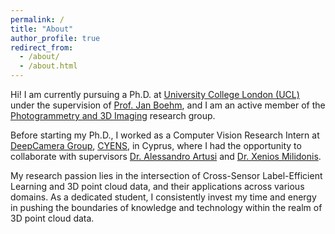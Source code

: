 ```yaml
---
permalink: /
title: "About"
author_profile: true
redirect_from: 
  - /about/
  - /about.html
---
```


Hi! I am currently pursuing a Ph.D. at [University College London (UCL)](https://www.ucl.ac.uk/) under the supervision of [Prof. Jan Boehm](https://www.ucl.ac.uk/civil-environmental-geomatic-engineering/people/dr-jan-boehm), and I am an active member of the [Photogrammetry and 3D Imaging](https://www.ucl.ac.uk/civil-environmental-geomatic-engineering/research/groups-centres-and-sections/photogrammetry-and-3d-imaging) research group.

Before starting my Ph.D., I worked as a Computer Vision Research Intern at [DeepCamera Group](https://deepcamera.cyens.org.cy/), [CYENS](https://cyens.org.cy/mrg/ripe/), in Cyprus, where I had the opportunity to collaborate with supervisors [Dr. Alessandro Artusi](https://cyens.org.cy/personnel/alessandro-artusi/) and [Dr. Xenios Milidonis](https://www.linkedin.com/in/xeniosmilidonis/?originalSubdomain=cy).

My research passion lies in the intersection of Cross-Sensor Label-Efficient Learning and 3D point cloud data, and their applications across various domains. As a dedicated student, I consistently invest my time and energy in pushing the boundaries of knowledge and technology within the realm of 3D point cloud data.
